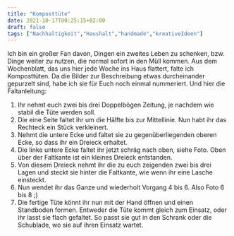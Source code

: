 ```yaml
---
title: "Komposttüte"
date: 2021-10-17T00:25:15+02:00
draft: false
tags: ["Nachhaltigkeit","Haushalt","handmade","kreativeIdeen"]
---
```


Ich bin ein großer Fan davon, Dingen ein zweites Leben zu schenken, bzw. Dinge weiter zu nutzen, die normal sofort in den Müll kommen. Aus dem Wochenblatt, das uns hier jede Woche ins Haus flattert, falte ich Komposttüten. Da die Bilder zur Beschreibung etwas durcheinander gepurzelt sind, habe ich sie für Euch noch einmal nummeriert. Und hier die Faltanleitung:
1) Ihr nehmt euch zwei bis drei Doppelbögen Zeitung, je nachdem wie stabil die Tüte werden soll.
2) Die eine Seite faltet ihr um die Hälfte bis zur Mittellinie. Nun habt ihr das Rechteck ein Stück verkleinert.
3) Nehmt die untere Ecke und faltet sie zu gegenüberliegenden oberen Ecke, so dass ihr ein Dreieck erhaltet.
4) Die linke untere Ecke faltet ihr jetzt schräg nach oben, siehe Foto. Oben über der Faltkante ist ein kleines Dreieck entstanden.
5) Von diesem Dreieck nehmt ihr die zu euch zeigenden zwei bis drei Lagen und steckt sie hinter die Faltkante, wie wenn ihr eine Lasche einsteckt.
6) Nun wendet ihr das Ganze und wiederholt Vorgang 4 bis 6. Also Foto 6 bis 8 ;)
9) Die fertige Tüte könnt ihr nun mit der Hand öffnen und einen Standboden formen.
Entweder die Tüte kommt gleich zum Einsatz, oder ihr lasst sie flach gefaltet. So passt sie gut in den Schrank oder die Schublade, wo sie auf ihren Einsatz wartet.

